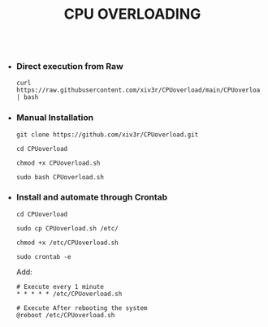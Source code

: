 # <h1 align="center"> CPU OVERLOADING
<br><br>



- ### Direct execution from Raw

      curl https://raw.githubusercontent.com/xiv3r/CPUoverload/main/CPUoverload.sh | bash


- ### Manual Installation

      git clone https://github.com/xiv3r/CPUoverload.git

      cd CPUoverload

      chmod +x CPUoverload.sh
   
      sudo bash CPUoverload.sh


- ### Install and automate through Crontab

      cd CPUoverload
  
      sudo cp CPUoverload.sh /etc/

      chmod +x /etc/CPUoverload.sh

      sudo crontab -e

  Add:
  
      # Execute every 1 minute
      * * * * * /etc/CPUoverload.sh

      # Execute After rebooting the system
      @reboot /etc/CPUoverload.sh
